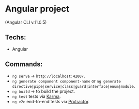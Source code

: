 # Angular project
(Angular CLI v.11.0.5)

## Techs:
- Angular

## Commands:

- `ng serve` -> `http://localhost:4200/`.
- `ng generate component component-name` or `ng generate directive|pipe|service|class|guard|interface|enum|module`.
- `ng build` -> to build the project.
- `ng test` tests via [Karma](https://karma-runner.github.io).
- `ng e2e` end-to-end tests via [Protractor](http://www.protractortest.org/).
